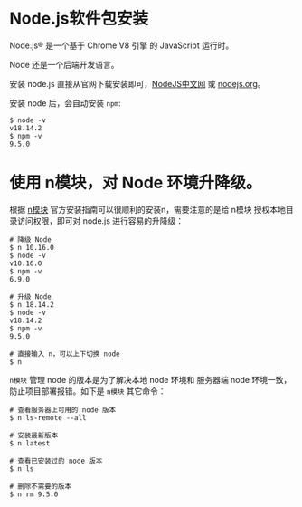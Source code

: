 # Node.js软件包安装

Node.js® 是一个基于 Chrome V8 引擎 的 JavaScript 运行时。

Node 还是一个后端开发语言。

安装 node.js 直接从官网下载安装即可，[NodeJS中文网](https://nodejs.cn/) 或 [nodejs.org](https://nodejs.org/en/download)。

安装 node 后，会自动安装 `npm`:

```shell
$ node -v
v18.14.2
$ npm -v
9.5.0
```

# 使用 n模块，对 Node 环境升降级。

根据 [n模块](https://www.npmjs.com/package/n) 官方安装指南可以很顺利的安装n，需要注意的是给 n模块 授权本地目录访问权限，即可对 node.js 进行容易的升降级：

```shell
# 降级 Node
$ n 10.16.0
$ node -v
v10.16.0
$ npm -v
6.9.0

# 升级 Node
$ n 18.14.2
$ node -v
v18.14.2
$ npm -v
9.5.0

# 直接输入 n，可以上下切换 node
$ n
```

`n模块` 管理 node 的版本是为了解决本地 node 环境和 服务器端 node 环境一致，防止项目部署报错。如下是 `n模块` 其它命令：

```shell
# 查看服务器上可用的 node 版本
$ n ls-remote --all

# 安装最新版本
$ n latest

# 查看已安装过的 node 版本
$ n ls

# 删除不需要的版本
$ n rm 9.5.0
```
